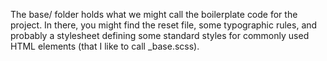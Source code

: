 The base/ folder holds what we might call the boilerplate code for the project. 
In there, you might find the reset file, some typographic rules, and probably a 
stylesheet defining some standard styles for commonly used HTML elements
(that I like to call _base.scss).
